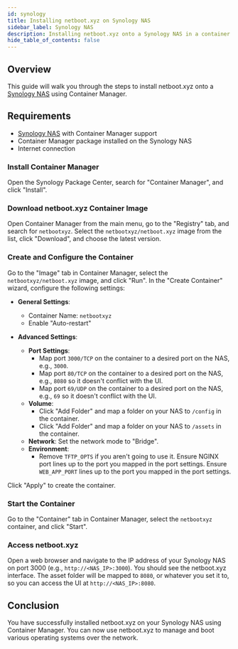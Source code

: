 ```yaml
---
id: synology
title: Installing netboot.xyz on Synology NAS
sidebar_label: Synology NAS
description: Installing netboot.xyz onto a Synology NAS in a container
hide_table_of_contents: false
---
```


## Overview

This guide will walk you through the steps to install netboot.xyz onto a [Synology NAS](https://amzn.to/430KH1n) using Container Manager.

## Requirements

- [Synology NAS](https://amzn.to/430KH1n) with Container Manager support
- Container Manager package installed on the Synology NAS
- Internet connection

### Install Container Manager

Open the Synology Package Center, search for "Container Manager", and click "Install".

### Download netboot.xyz Container Image

Open Container Manager from the main menu, go to the "Registry" tab, and search for `netbootxyz`. Select the `netbootxyz/netboot.xyz` image from the list, click "Download", and choose the latest version.

### Create and Configure the Container

Go to the "Image" tab in Container Manager, select the `netbootxyz/netboot.xyz` image, and click "Run". In the "Create Container" wizard, configure the following settings:

- **General Settings**:
  - Container Name: `netbootxyz`
  - Enable "Auto-restart"

- **Advanced Settings**:
  - **Port Settings**: 
    - Map port `3000/TCP` on the container to a desired port on the NAS, e.g., `3000`.
    - Map port `80/TCP` on the container to a desired port on the NAS, e.g., `8080` so it doesn't conflict with the UI.
    - Map port `69/UDP` on the container to a desired port on the NAS, e.g., `69` so it doesn't conflict with the UI.
  - **Volume**:
    - Click "Add Folder" and map a folder on your NAS to `/config` in the container.
    - Click "Add Folder" and map a folder on your NAS to `/assets` in the container.
  - **Network**: Set the network mode to "Bridge".
  - **Environment**: 
    - Remove `TFTP_OPTS` if you aren't going to use it. Ensure NGINX port lines up to the port you mapped in the port settings. Ensure `WEB_APP_PORT` lines up to the port you mapped in the port settings.

Click "Apply" to create the container.

### Start the Container

Go to the "Container" tab in Container Manager, select the `netbootxyz` container, and click "Start".

### Access netboot.xyz

Open a web browser and navigate to the IP address of your Synology NAS on port 3000 (e.g., `http://<NAS_IP>:3000`). You should see the netboot.xyz interface. The asset folder will be mapped to `8080`, or whatever you set it to, so you can access the UI at `http://<NAS_IP>:8080`.

## Conclusion

You have successfully installed netboot.xyz on your Synology NAS using Container Manager. You can now use netboot.xyz to manage and boot various operating systems over the network.
